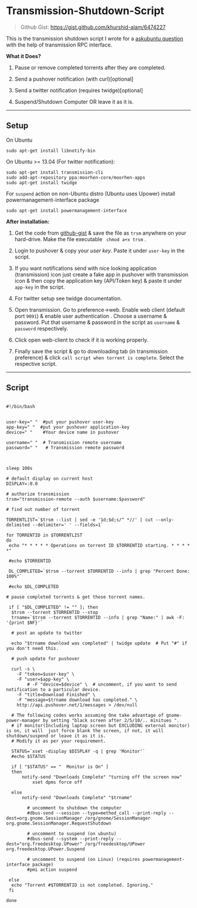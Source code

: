 Transmission-Shutdown-Script
========

> Github Gist: https://gist.github.com/khurshid-alam/6474227

This is the transmission shutdown script I wrote for a [askubuntu question](http://askubuntu.com/questions/202537/transmission-shutdown-script-for-multiple-torrents) with the help of transmission RPC interface.  

**What it Does?**

1. Pause or remove completed torrents after they are completed.

2. Send a pushover notification (with curl)[optional]

3. Send a twitter notification (requires twidge)[optional]

4. Suspend/Shutdown Computer OR leave it as it is.





----------


**Setup**
---------

On Ubuntu

    sudo apt-get install libnotify-bin





On Ubuntu >= 13.04 (For twitter notification):

    sudo apt-get install transmission-cli
	sudo add-apt-repository ppa:moorhen-core/moorhen-apps
	sudo apt-get install twidge

For `suspend` action on non-Ubuntu distro (Ubuntu uses Upower) install powermanagement-interface package

    sudo apt-get install powermanagement-interface

**After installation:**


1. Get the code from [github-gist][1] & save the file as `trsm` anywhere on your hard-drive. Make the file executable ` chmod a+x trsm` .

2. Login to pushover & copy your *user key*. Paste it under `user-key` in the script.

3. If you want notifications send with nice looking application (transmission) icon just create a fake app in pushover with transmission icon & then copy the application key (API/Token key) & paste it under `app-key` in the script.

4. For twitter setup see twidge documentation.

5. Open transmission. Go to preference->web. Enable web client (default port `9091`) & enable user authentication . Choose a username & password. Put that username & password in the script as `username` & `password` respectively.

6. Click open web-client to check if it is working properly.

7. Finally save the script & go to downloading tab (in transmission preference) & click `call script when torrent is complete`. Select the respective script.


----------

**Script**
----------

```

#!/bin/bash


user-key=" "  #put your pushover user-key
app-key=" "  #put your pushover application-key
device=" "    #Your device name in pushover

username=" "  # Transmission remote username
password=" "   # Transmission remote password



sleep 100s

# default display on current host
DISPLAY=:0.0

# authorize transmission
trsm="transmission-remote --auth $username:$password"

# find out number of torrent

TORRENTLIST=`$trsm --list | sed -e '1d;$d;s/^ *//' | cut --only-delimited --delimiter=' ' --fields=1`

for TORRENTID in $TORRENTLIST
do
 echo "* * * * * Operations on torrent ID $TORRENTID starting. * * * * *"

 #echo $TORRENTID

 DL_COMPLETED=`$trsm --torrent $TORRENTID --info | grep "Percent Done: 100%"`

 #echo $DL_COMPLETED

# pause completed torrents & get those torrent names.

 if [ "$DL_COMPLETED" != "" ]; then
  $trsm --torrent $TORRENTID --stop
  trname=`$trsm --torrent $TORRENTID --info | grep "Name:" | awk -F: '{print $NF}'`

  # post an update to twitter

  echo "$trname download was completed" | twidge update  # Put "#" if you don't need this.

  # push update for pushover
  
  curl -s \
	-F "token=$user-key" \
	-F "user=$app-key" \
        # -F "device=$device" \  # uncomment, if you want to send notification to a particular device.
	-F "title=Download Finished" \
	-F "message=$trname download has completed." \
	http://api.pushover.net/1/messages > /dev/null

  # The following codes works assuming One take advantage of gnome-power-manager by setting "black screen after 2/5/10/.. minitues ". 
  # if monitor(Including laptop screen but EXCLUDING external monitor) is on, it will  just force blank the screen, if not, it will shutdown/suspend or leave it as it is.
  # Modify it as per your requirement.

  STATUS=`xset -display $DISPLAY -q | grep 'Monitor'`
  #echo $STATUS

  if [ "$STATUS" == "  Monitor is On" ]
  then
	  notify-send "Downloads Complete" "turning off the screen now"
          xset dpms force off

  else
	  notify-send "Downloads Complete" "$trname"

        # uncomment to shutdown the computer
        #dbus-send --session --type=method_call --print-reply --dest=org.gnome.SessionManager /org/gnome/SessionManager org.gnome.SessionManager.RequestShutdown

        # uncomment to suspend (on ubuntu)
        #dbus-send --system --print-reply --dest="org.freedesktop.UPower" /org/freedesktop/UPower org.freedesktop.UPower.Suspend

        # uncomment to suspend (on Linux) (requires powermanagement-interface package)
        #pmi action suspend

 else
  echo "Torrent #$TORRENTID is not completed. Ignoring."
 fi

done

```


  [1]: https://gist.github.com/khurshid-alam/6474227